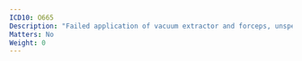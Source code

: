 ```yaml
---
ICD10: O665
Description: "Failed application of vacuum extractor and forceps, unspecified"
Matters: No
Weight: 0
---
```

